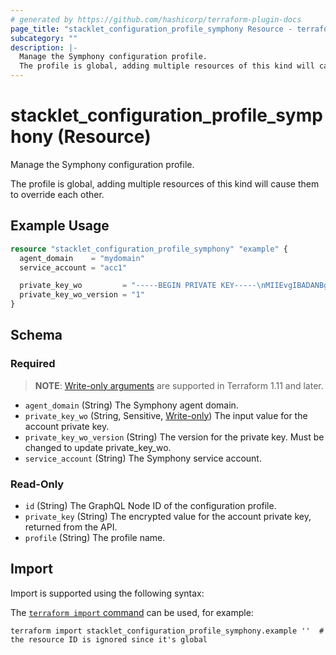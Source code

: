 ```yaml
---
# generated by https://github.com/hashicorp/terraform-plugin-docs
page_title: "stacklet_configuration_profile_symphony Resource - terraform-provider-stacklet"
subcategory: ""
description: |-
  Manage the Symphony configuration profile.
  The profile is global, adding multiple resources of this kind will cause them to override each other.
---
```


# stacklet_configuration_profile_symphony (Resource)

Manage the Symphony configuration profile.

The profile is global, adding multiple resources of this kind will cause them to override each other.

## Example Usage

```terraform
resource "stacklet_configuration_profile_symphony" "example" {
  agent_domain    = "mydomain"
  service_account = "acc1"

  private_key_wo         = "-----BEGIN PRIVATE KEY-----\nMIIEvgIBADANBgkqhkiG9w0BAQEFAASCBKgwggSkAgEAAoIBAQC7\n-----END PRIVATE KEY-----"
  private_key_wo_version = "1"
}
```

<!-- schema generated by tfplugindocs -->
## Schema

### Required

> **NOTE**: [Write-only arguments](https://developer.hashicorp.com/terraform/language/resources/ephemeral#write-only-arguments) are supported in Terraform 1.11 and later.

- `agent_domain` (String) The Symphony agent domain.
- `private_key_wo` (String, Sensitive, [Write-only](https://developer.hashicorp.com/terraform/language/resources/ephemeral#write-only-arguments)) The input value for the account private key.
- `private_key_wo_version` (String) The version for the private key. Must be changed to update private_key_wo.
- `service_account` (String) The Symphony service account.

### Read-Only

- `id` (String) The GraphQL Node ID of the configuration profile.
- `private_key` (String) The encrypted value for the account private key, returned from the API.
- `profile` (String) The profile name.

## Import

Import is supported using the following syntax:

The [`terraform import` command](https://developer.hashicorp.com/terraform/cli/commands/import) can be used, for example:

```shell
terraform import stacklet_configuration_profile_symphony.example ''  # the resource ID is ignored since it's global
```
